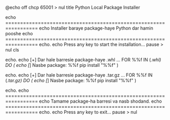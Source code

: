@echo off
chcp 65001 > nul
title Python Local Package Installer

echo =================================================================
echo    Installer baraye package-haye Python dar hamin pooshe
echo =================================================================
echo.
echo Press any key to start the installation...
pause > nul
cls

echo.
echo [+] Dar hale barresie package-haye .whl ...
FOR %%f IN (*.whl) DO (
    echo [*] Nasbe package: %%f
    pip install "%%f"
)

echo.
echo [+] Dar hale barresie package-haye .tar.gz ...
FOR %%f IN (*.tar.gz) DO (
    echo [*] Nasbe package: %%f
    pip install "%%f"
)

echo.
echo =================================================================
echo    Tamame package-ha barresi va nasb shodand.
echo =================================================================
echo.
echo Press any key to exit...
pause > nul
